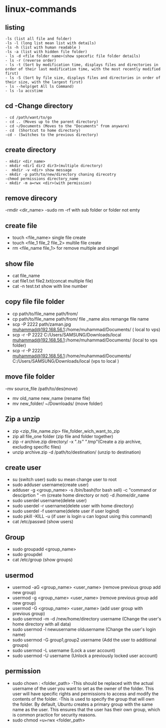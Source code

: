 # linux-commands
  ## listing
    -ls (list all file and folder)
    -ls -l (long list mean list with details)
    -ls -h (list with human readable )
    -ls -a (list with hidden file folder)
    - ls -d <file folder name>(show specefic file folder details)
    - ls -r (reverse order)
    - ls -t (Sort by modification time, displays files and directories in order of their last modification time, with the most recently modified first)
    - ls -S (Sort by file size, displays files and directories in order of their size, with the largest first)
    - ls --help(get All ls Command)
    - ls -lu accstime
 ## cd -Change directory
    - cd /path/want/to/go
    - cd .. (Moves up to the parent directory)
    - cd ~/Documents (Moves to the "Documents" from anyware)
    - cd  (Shortcut to home directory)
    -cd - (Switches to the previous directory)
## create directory
    - mkdir <dir_name>
    - mkdir <dir1 dir2 dir3>(multiple directory)
    -  mkdir -v <dir> show message
    - mkdir -p path/to/new/directory chaning direcotry
    -chmod permissions directory_name
    - mkdir -m a=rwx <dir>(with permission)
## remove direcory
  -rmdir <dir_name>
  -sudo rm -rf <directory/> with sub folder or folder not emty
## create  file 
   - touch <file_name> single file create
   - touch <file_1 file_2 file_2> multile file create
   - rm <file_name file_1> for remove multiple and singel
## show file 
  - cat file_name
  - cat file1.txt file2.txt(concat multiple file)
  - cat -n test.txt show with line number
## copy file file folder
  - cp path/to/file_name path/from/
  - cp path/to/file_name path/from/ file _name alos remange file name 
  - scp -P 2222 path/zaman.jpg muhammad@192.168.56.1:/home/muhammad/Documents/ ( local to vps)
  - scp -r -P 2222 C:/Users/SAMSUNG/Downloads/local muhammad@192.168.56.1:/home/muhammad/Documents/ (local to vps folder)
  - scp -r -P 2222 muhammad@192.168.56.1:/home/muhammad/Documents/ C:/Users/SAMSUNG/Downloads/local (vps to local )
## move file folder
  -mv source_file /path/to/des(move)
  - mv old_name new_name (rename file)
  - mv new_folder/ ~/Downloads/ (move folder)
## Zip a unzip
  - zip <zip_file_name.zip> file_folder_wich_want_to_zip
  - zip all file_one  folder (zip file and folder together)
  - zip -r archive.zip directory/ -x "*.ts" "*.tmp"(Create a zip archive, excluding specific files)
  - unzip archive.zip -d /path/to/destination/ (unzip to destination)
## create user 
   - su (switch user) sudo su  mean change user to root
   - sudo adduser username(create user)
   - adduser -g <group_name> -s /bin/bash(for bash sell) -c "command or desciprtion " -m (create home directory or not) -d /home/dir_name <username>
   - sudo userdel username(delete user)
   - sudo userdel -r username(delete user with home directory)
   - sudo userdel -f username(delete user if user logind)
   - sudo pkill -KILL -u <username> (if user is login u can logout using this command)
   - cat /etc/passwd (show users)
## Group 
  - sudo groupadd <group_name>
  - sudo groupdel <user name>
  - cat /etc/group (show groups)
## usermod
  - usermod -aG <group_name> <user_name> (remove previous group add new group)
  - usermod -g <group_name> <user_name> (remove previous group add new group)
  - usermod -G <group_name> <user_name> (add user group with previous group)
  - sudo usermod -m -d /new/home/directory username (Change the user's home directory with all data)
  -  sudo usermod -l newusername oldusername (Change the user's login name)
  -  sudo usermod -G group1,group2 username (Add the user to additional groups)
  -  sudo usermod -L username (Lock a user account)
  -  sudo usermod -U username (Unlock a previously locked user account)
## permission 
  - sudo chown <username>:<username> <folder_path>
      -This should be replaced with the actual username of the user you want to set as the owner of the folder. This user will have specific rights and permissions to access and modify the contents of the folder.
      -This is used to specify the group that will own the folder. By default, Ubuntu creates a primary group with the same name as the user. This ensures that the user has their own group, which is common practice for security reasons.
  - sudo chmod <permissions>=u+rwx <folder_path>
